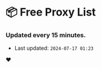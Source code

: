 # :package: Free Proxy List
### Updated every 15 minutes.

- Last updated: `2024-07-17 01:23`

:heart:

